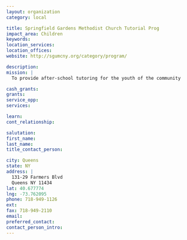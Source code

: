 ```yaml
---
layout: organization
category: local

title: Springfield Gardens Methodist Church Tutorial Prog
impact_area: Children
keywords: 
location_services: 
location_offices: 
website: http://sgumcny.org/category/program/

description: 
mission: |
  To provide after-school tutoring for the youth of the community

cash_grants: 
grants: 
service_opp: 
services: 

learn: 
cont_relationship: 

salutation: 
first_name: 
last_name: 
title_contact_person: 

city: Queens
state: NY
address: |
  131-29 Farmers Blvd  
  Queens NY 11434
lat: 40.677774
lng: -73.762095
phone: 718-949-1126
ext: 
fax: 718-949-2110
email: 
preferred_contact: 
contact_person_intro: 
---
```

